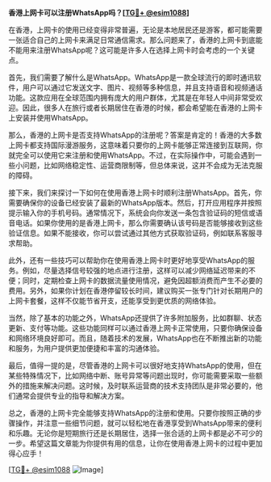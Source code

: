 **香港上网卡可以注册WhatsApp吗？[[TG💪+ @esim1088](https://t.me/s/esim1088)]**

在香港，上网卡的使用已经变得非常普遍，无论是本地居民还是游客，都可能需要一张适合自己的上网卡来满足日常通信需求。那么问题来了，香港的上网卡到底能不能用来注册WhatsApp呢？这可能是许多人在选择上网卡时会考虑的一个关键点。

首先，我们需要了解什么是WhatsApp。WhatsApp是一款全球流行的即时通讯软件，用户可以通过它发送文字、图片、视频等多种信息，并且支持语音和视频通话功能。这款应用在全球范围内拥有庞大的用户群体，尤其是在年轻人中间非常受欢迎。因此，很多人在旅行或者长期居住在香港的时候，都会希望能在香港的上网卡上安装并使用WhatsApp。

那么，香港的上网卡是否支持WhatsApp的注册呢？答案是肯定的！香港的大多数上网卡都支持国际漫游服务，这意味着只要你的上网卡能够正常连接到互联网，你就完全可以使用它来注册和使用WhatsApp。不过，在实际操作中，可能会遇到一些小问题，比如网络稳定性、运营商限制等，但总体来说，这并不会成为无法克服的障碍。

接下来，我们来探讨一下如何在使用香港上网卡时顺利注册WhatsApp。首先，你需要确保你的设备已经安装了最新的WhatsApp版本。然后，打开应用程序并按照提示输入你的手机号码。通常情况下，系统会向你发送一条包含验证码的短信或语音电话。如果你使用的是香港上网卡，那么你需要确认该号码是否能够接收到这些验证信息。如果不能接收，你可以尝试通过其他方式获取验证码，例如联系客服寻求帮助。

此外，还有一些技巧可以帮助你在使用香港上网卡时更好地享受WhatsApp的服务。例如，尽量选择信号较强的地点进行注册，这样可以减少网络延迟带来的不便；同时，定期检查上网卡的数据流量使用情况，避免因超额消费而产生不必要的费用。另外，如果你计划在香港停留较长时间，建议购买一张专门针对长期用户的上网卡套餐，这样不仅能节省开支，还能享受到更优质的网络体验。

当然，除了基本的功能之外，WhatsApp还提供了许多附加服务，比如群聊、状态更新、支付等功能。这些功能同样可以通过香港上网卡正常使用，只要你确保设备和网络环境良好即可。而且，随着技术的发展，WhatsApp也在不断推出新的功能和服务，为用户提供更加便捷和丰富的沟通体验。

最后，值得一提的是，尽管香港的上网卡可以很好地支持WhatsApp的使用，但在某些特殊情况下，比如网络中断、账号异常等问题出现时，你可能需要采取一些额外的措施来解决问题。这时候，及时联系运营商的技术支持团队是非常必要的，他们通常会提供专业的指导和解决方案。

总之，香港的上网卡完全能够支持WhatsApp的注册和使用。只要你按照正确的步骤操作，并注意一些细节问题，就可以轻松地在香港享受到WhatsApp带来的便利和乐趣。无论你是短期旅行还是长期居住，选择一张合适的上网卡都是必不可少的一步。希望这篇文章能为你提供有用的信息，让你在使用香港上网卡的过程中更加得心应手！

[[TG💪+ @esim1088](https://t.me/s/esim1088) ![Image](https://i.postimg.cc/4NQfJmqS/Snipaste-2025-05-13-00-14-12.png)]